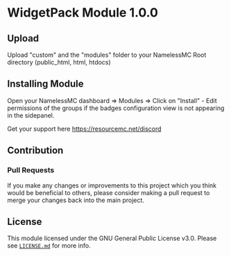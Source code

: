 # WidgetPack Module 1.0.0

## Upload
Upload "custom" and the "modules" folder to your NamelessMC Root directory (public_html, html, htdocs)

## Installing Module
Open your NamelessMC dashboard => Modules => Click on "Install" - Edit permissions of the groups if the badges configuration view is not appearing in the sidepanel.

Get your support here https://resourcemc.net/discord


## Contribution
### Pull Requests
If you make any changes or improvements to this project which you think would be beneficial to others, please consider making a pull request to merge your changes back into the main project.

## License
This module licensed under the GNU General Public License v3.0. Please see [`LICENSE.md`](https://github.com/GIGABAIT-Official/WidgetPack/blob/main/LICENSE.md) for more info.
